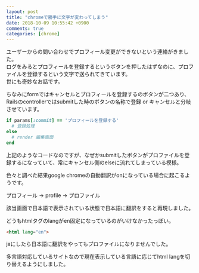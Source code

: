 ```yaml
---
layout: post
title: "chromeで勝手に文字が変わってしまう"
date: 2018-10-09 10:55:42 +0900
comments: true
categories: [chrome]
---
```


ユーザーからの問い合わせでプロフィール変更ができないという連絡がきました。  
ログをみるとプロフィールを登録するというボタンを押したはずなのに、プロファイルを登録するという文字で送られてきています。  
世にも奇妙なお話です。  
  
<!-- more -->  
  
ちなみにformではキャンセルとプロフィールを登録するのボタンが二つあり、  
Railsのcontrollerではsubmitした時のボタンの名称で登録 or キャンセルと分岐させています。  
  
```ruby  
if params[:commit] == 'プロフィールを登録する'  
  # 登録処理  
else  
  # render 編集画面  
end  
```  
  
上記のようなコードなのですが、なぜかsubmitしたボタンがプロファイルを登録するになっていて、常にキャンセル側のelseに流れてしまっている模様。  
  
色々と調べた結果google chromeの自動翻訳がonになっている場合に起こるようです。  
  
プロフィール → profile → プロファイル  
  
該当画面で日本語で表示されている状態で日本語に翻訳をすると再現しました。  
  
どうもhtmlタグのlangがen固定になっているのがいけなかったっぽい。  
  
```html  
<html lang="en">  
```  
  
jaにしたら日本語に翻訳をやってもプロファイルになりませんでした。  
  
多言語対応しているサイトなので現在表示している言語に応じてhtml langを切り替えるようにしました。  
